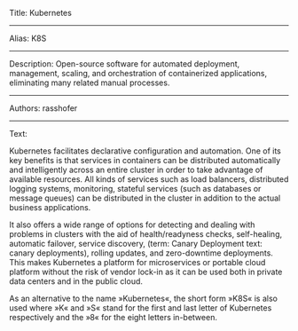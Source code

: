 Title: Kubernetes

-----

Alias: K8S

-----

Description: Open-source software for automated deployment, management, scaling, and orchestration of containerized applications, eliminating many related manual processes.

-----

Authors: rasshofer

-----

Text:

Kubernetes facilitates declarative configuration and automation. One of its key benefits is that services in containers can be distributed automatically and intelligently across an entire cluster in order to take advantage of available resources. All kinds of services such as load balancers, distributed logging systems, monitoring, stateful services (such as databases or message queues) can be distributed in the cluster in addition to the actual business applications.

It also offers a wide range of options for detecting and dealing with problems in clusters with the aid of health/readyness checks, self-healing, automatic failover, service discovery, (term: Canary Deployment text: canary deployments), rolling updates, and zero-downtime deployments. This makes Kubernetes a platform for microservices or portable cloud platform without the risk of vendor lock-in as it can be used both in private data centers and in the public cloud.

As an alternative to the name »Kubernetes«, the short form »K8S« is also used where »K« and »S« stand for the first and last letter of Kubernetes respectively and the »8« for the eight letters in-between.
